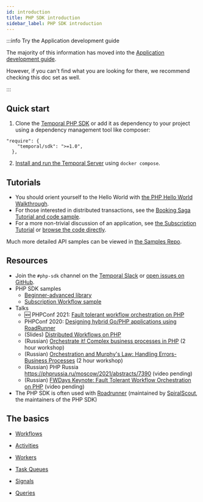 ```yaml
---
id: introduction
title: PHP SDK introduction
sidebar_label: PHP SDK introduction
---
```


:::info Try the Application development guide

The majority of this information has moved into the [Application development guide](/dev-guide/?lang=php).

However, if you can't find what you are looking for there, we recommend checking this doc set as well.

:::

## Quick start

1. Clone the [Temporal PHP SDK](https://github.com/temporalio/sdk-php) or add it as dependency to your project using a dependency management tool like composer:

```composer
"require": {
    "temporal/sdk": ">=1.0",
  },
```

2. [Install and run the Temporal Server](/clusters/quick-install) using `docker compose`.

## Tutorials

- You should orient yourself to the Hello World with [the PHP Hello World Walkthrough](https://learn.temporal.io/getting_started/php/hello_world_in_php/).
- For those interested in distributed transactions, see the [Booking Saga Tutorial and code sample](https://learn.temporal.io/tutorials/php/booking_saga/).
- For a more non-trivial discussion of an application, see [the Subscription Tutorial](https://learn.temporal.io/tutorials/php/subscriptions/) or [browse the code directly](https://github.com/temporalio/subscription-workflow-project-template-php).

Much more detailed API samples can be viewed in [the Samples Repo](https://github.com/temporalio/samples-php).

## Resources

- Join the `#php-sdk` channel on the [Temporal Slack](https://temporal.io/slack) or [open issues on GitHub](https://github.com/temporalio/sdk-php/issues?q=is%3Aissue+is%3Aopen+sort%3Aupdated-desc).
- PHP SDK samples
  - [Beginner-advanced library](https://github.com/temporalio/samples-php#samples)
  - [Subscription Workflow sample](https://github.com/temporalio/subscription-workflow-project-template-php)
- Talks
  - 🆕 PHPConf 2021: [Fault tolerant workflow orchestration on PHP](https://www.youtube.com/watch?v=pdxHkIqX62A)
  - PHPConf 2020: [Designing hybrid Go/PHP applications using RoadRunner](https://www.youtube.com/watch?v=mj6d-IGzSYE)
  - (Slides) [Distributed Workflows on PHP](https://docs.google.com/presentation/d/1NBZlnJFCc-PgYxQk0_YYxUTmfKgzUf6Z-XHXfPETLac/edit?usp=sharing)
  - (Russian) [Orchestrate it! Complex business processes in PHP](https://www.youtube.com/watch?v=upL8o-OXYEc) (2 hour workshop)
  - (Russian) [Orchestration and Murphy's Law: Handling Errors-Business Processes](https://www.youtube.com/watch?v=0NCMEaFMj_M) (2 hour workshop)
  - (Russian) PHP Russia https://phprussia.ru/moscow/2021/abstracts/7390 (video pending)
  - (Russian) [FWDays Keynote: Fault Tolerant Workflow Orchestration on PHP](https://fwdays.com/en/event/php-fwdays-2021/review/fault-tolerant-workflow-orchestration-on-php) (video pending)
- The PHP SDK is often used with [Roadrunner](https://roadrunner.dev/) (maintained by [SpiralScout](https://github.com/spiral?type=source), the maintainers of the PHP SDK)

## The basics

- [Workflows](/php/workflows)

- [Activities](/php/activities)

- [Workers](/php/workers)

- [Task Queues](/php/task-queues)

- [Signals](/php/signals)

- [Queries](/php/queries)
